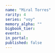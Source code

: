 ```yaml
---
name: "Miral Torres"
rarity: 4
series: "voy"
memory_alpha: ""
bigbook_tier:
events:
in_portal:
published: false
---
```

